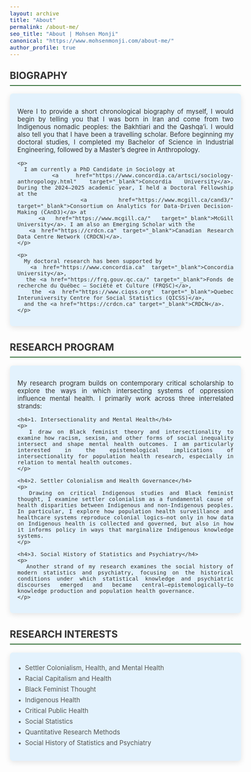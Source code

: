 ```yaml
---
layout: archive
title: "About"
permalink: /about-me/
seo_title: "About | Mohsen Monji"
canonical: "https://www.mohsenmonji.com/about-me/"
author_profile: true
---
```


<style>
  body {
    font-size: 1.05em;
  }
  h2 {
    border-bottom: 2px solid #1B5E20;
    font-weight: bold;
    padding-bottom: 10px;
    margin-top: 30px;
    color: #333;
    text-transform: uppercase;
  }
  h4 {
    font-weight: bold;
    color: #1B5E20;
    margin-bottom: 10px;
    font-size: 1.1rem;
  }
  ul {
    list-style-type: disc;
    padding-left: 20px;
    margin-top: 10px;
  }
  ul li {
    margin-bottom: 8px;
    color: #555;
  }
  .icon {
    margin-right: 10px;
    color: #1B5E20;
  }
  .about-section {
    margin-bottom: 40px;
  }
  .about-card {
    border-radius: 8px;
    padding: 20px;
    margin-bottom: 20px;
    color: #333333;
    background-color: #E3F2FD;
    box-shadow: 0px 4px 15px rgba(0, 0, 0, 0.1);
    text-align: justify;
    max-width: 850px;
    margin-left: auto;
    margin-right: auto;
  }
</style>

<!-- BIOGRAPHY SECTION -->
<div class="about-section">
  <h2>Biography</h2>
  <div class="about-card">
    <p>
      Were I to provide a short chronological biography of myself, I would begin by telling you that I was born in Iran and come from two Indigenous nomadic peoples: the Bakhtiari and the Qashqa’i. I would also tell you that I have been a travelling scholar. Before beginning my doctoral studies, I completed my Bachelor of Science in Industrial Engineering, followed by a Master’s degree in Anthropology.
    </p>

    <p>
      I am currently a PhD Candidate in Sociology at 
      <a href="https://www.concordia.ca/artsci/sociology-anthropology.html" target="_blank">Concordia University</a>. During the 2024–2025 academic year, I held a Doctoral Fellowship at the 
      <a href="https://www.mcgill.ca/cand3/" target="_blank">Consortium on Analytics for Data-Driven Decision-Making (CAnD3)</a> at 
      <a href="https://www.mcgill.ca/" target="_blank">McGill University</a>. I am also an Emerging Scholar with the 
      <a href="https://crdcn.ca" target="_blank">Canadian Research Data Centre Network (CRDCN)</a>.
    </p>

    <p>
      My doctoral research has been supported by 
      <a href="https://www.concordia.ca" target="_blank">Concordia University</a>, 
      the <a href="https://frq.gouv.qc.ca/" target="_blank">Fonds de recherche du Québec – Société et Culture (FRQSC)</a>, 
      the <a href="https://www.ciqss.org" target="_blank">Quebec Interuniversity Centre for Social Statistics (QICSS)</a>, 
      and the <a href="https://crdcn.ca" target="_blank">CRDCN</a>.
    </p>
  </div>
</div>

<!-- RESEARCH PROGRAM SECTION -->
<div class="about-section">
  <h2>Research Program</h2>
  <div class="about-card">
    <p>
      My research program builds on contemporary critical scholarship to explore the ways in which intersecting systems of oppression influence mental health. I primarily work across three interrelated strands:
    </p>

    <h4>1. Intersectionality and Mental Health</h4>
    <p>
      I draw on Black feminist theory and intersectionality to examine how racism, sexism, and other forms of social inequality intersect and shape mental health outcomes. I am particularly interested in the epistemological implications of intersectionality for population health research, especially in relation to mental health outcomes.
    </p>

    <h4>2. Settler Colonialism and Health Governance</h4>
    <p>
      Drawing on critical Indigenous studies and Black feminist thought, I examine settler colonialism as a fundamental cause of health disparities between Indigenous and non-Indigenous peoples. In particular, I explore how population health surveillance and healthcare systems reproduce colonial logics—not only in how data on Indigenous health is collected and governed, but also in how it informs policy in ways that marginalize Indigenous knowledge systems.
    </p>

    <h4>3. Social History of Statistics and Psychiatry</h4>
    <p>
      Another strand of my research examines the social history of modern statistics and psychiatry, focusing on the historical conditions under which statistical knowledge and psychiatric discourses emerged and became central—epistemologically—to knowledge production and population health governance.
    </p>
  </div>
</div>

<!-- RESEARCH INTERESTS SECTION -->
<div class="about-section">
  <h2>Research Interests</h2>
  <div class="about-card">
    <ul>
      <li>Settler Colonialism, Health, and Mental Health</li>
      <li>Racial Capitalism and Health</li>
      <li>Black Feminist Thought</li>
      <li>Indigenous Health</li>
      <li>Critical Public Health</li>
      <li>Social Statistics</li>
      <li>Quantitative Research Methods</li>
      <li>Social History of Statistics and Psychiatry</li>
    </ul>
  </div>
</div>